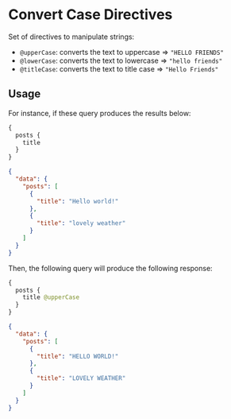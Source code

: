 # Convert Case Directives

Set of directives to manipulate strings:

- `@upperCase`: converts the text to uppercase => `"HELLO FRIENDS"`
- `@lowerCase`: converts the text to lowercase => `"hello friends"`
- `@titleCase`: converts the text to title case => `"Hello Friends"`

## Usage

For instance, if these query produces the results below:

```graphql
{
  posts {
    title
  }
}
```

```json
{
  "data": {
    "posts": [
      {
        "title": "Hello world!"
      },
      {
        "title": "lovely weather"
      }
    ]
  }
}
```

Then, the following query will produce the following response:

```graphql
{
  posts {
    title @upperCase
  }
}
```

```json
{
  "data": {
    "posts": [
      {
        "title": "HELLO WORLD!"
      },
      {
        "title": "LOVELY WEATHER"
      }
    ]
  }
}
```
